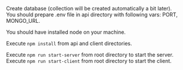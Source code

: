 Create database (collection will be created automatically a bit later). \
You should prepare .env file in api directory with following vars: PORT, MONGO_URL.


You should have installed node on your machine.

Execute ```npm install``` from api and client directories. 

Execute ```npm run start-server``` from root directory to start the server.
Execute ```npm run start-client``` from root directory to start the client.

